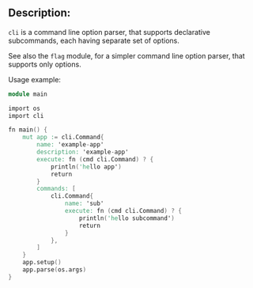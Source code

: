 ## Description:

`cli` is a command line option parser, that supports
declarative subcommands, each having separate set of options.

See also the `flag` module, for a simpler command line option parser,
that supports only options.

Usage example:

```v
module main

import os
import cli

fn main() {
	mut app := cli.Command{
		name: 'example-app'
		description: 'example-app'
		execute: fn (cmd cli.Command) ? {
			println('hello app')
			return
		}
		commands: [
			cli.Command{
				name: 'sub'
				execute: fn (cmd cli.Command) ? {
					println('hello subcommand')
					return
				}
			},
		]
	}
	app.setup()
	app.parse(os.args)
}
```

